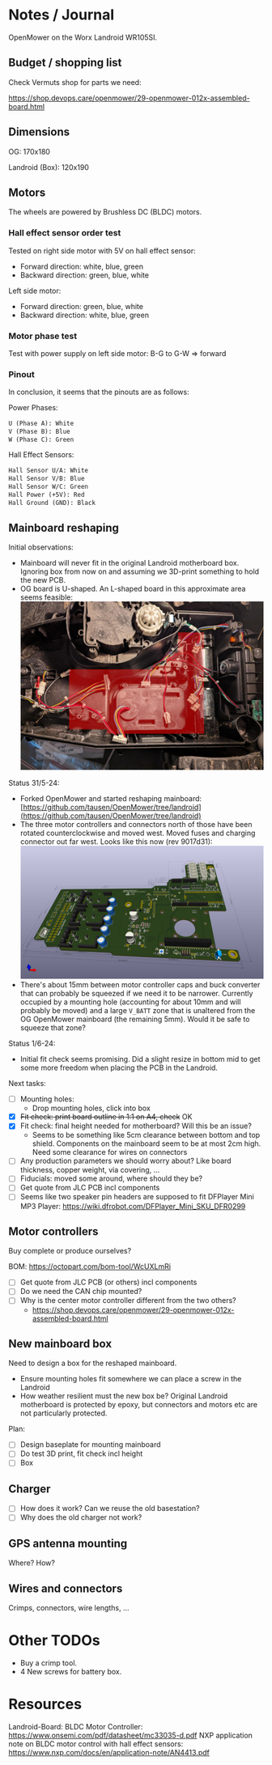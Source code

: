 # Notes / Journal

OpenMower on the Worx Landroid WR105SI.

## Budget / shopping list

Check Vermuts shop for parts we need:

https://shop.devops.care/openmower/29-openmower-012x-assembled-board.html

## Dimensions
OG: 170x180

Landroid (Box): 120x190

## Motors

The wheels are powered by Brushless DC (BLDC) motors. 

### Hall effect sensor order test

Tested on right side motor with 5V on hall effect sensor:

- Forward direction: white, blue, green
- Backward direction: green, blue, white

Left side motor: 

- Forward direction: green, blue, white
- Backward direction: white, blue, green

### Motor phase test

Test with power supply on left side motor: B-G to G-W => forward

### Pinout

In conclusion, it seems that the pinouts are as follows:

Power Phases:

    U (Phase A): White
    V (Phase B): Blue
    W (Phase C): Green

Hall Effect Sensors:

    Hall Sensor U/A: White
    Hall Sensor V/B: Blue
    Hall Sensor W/C: Green
    Hall Power (+5V): Red
    Hall Ground (GND): Black

## Mainboard reshaping

Initial observations:

- Mainboard will never fit in the original Landroid motherboard box. Ignoring box from now on and assuming we 3D-print something to hold the new PCB.
- OG board is U-shaped. An L-shaped board in this approximate area seems feasible:
  ![mainboard-position](photos/mainboard-position.jpg)

Status 31/5-24:

- Forked OpenMower and started reshaping mainboard: [https://github.com/tausen/OpenMower/tree/landroid](https://github.com/tausen/OpenMower/tree/landroid)
- The three motor controllers and connectors north of those have been rotated counterclockwise and moved west. Moved fuses and charging connector out far west. Looks like this now (rev 9017d31):
  ![reshaped-mainboard-initial](photos/reshaped-mainboard-initial.png)
- There's about 15mm between motor controller caps and buck converter that can probably be squeezed if we need it to be narrower. Currently occupied by a mounting hole (accounting for about 10mm and will probably be moved) and a large `V_BATT` zone that is unaltered from the OG OpenMower mainboard (the remaining 5mm). Would it be safe to squeeze that zone?

Status 1/6-24:

- Initial fit check seems promising. Did a slight resize in bottom mid to get some more freedom when placing the PCB in the Landroid.

Next tasks:

- [ ] Mounting holes:
  - Drop mounting holes, click into box
- [X] ~~Fit check: print board outline in 1:1 on A4, check~~ OK
- [X] Fit check: final height needed for motherboard? Will this be an issue?
  - Seems to be something like 5cm clearance between bottom and top shield. Components on the mainboard seem to be at most 2cm high. Need some clearance for wires on connectors
- [ ] Any production parameters we should worry about? Like board thickness, copper weight, via covering, ...
- [ ] Fiducials: moved some around, where should they be?
- [ ] Get quote from JLC PCB incl components
- [ ] Seems like two speaker pin headers are supposed to fit DFPlayer Mini MP3 Player: https://wiki.dfrobot.com/DFPlayer_Mini_SKU_DFR0299

## Motor controllers

Buy complete or produce ourselves?

BOM: https://octopart.com/bom-tool/WcUXLmRi

- [ ] Get quote from JLC PCB (or others) incl components
- [ ] Do we need the CAN chip mounted?
- [ ] Why is the center motor controller different from the two others?
  - https://shop.devops.care/openmower/29-openmower-012x-assembled-board.html 

## New mainboard box

Need to design a box for the reshaped mainboard.

- Ensure mounting holes fit somewhere we can place a screw in the Landroid
- How weather resilient must the new box be? Original Landroid motherboard is protected by epoxy, but connectors and motors etc are not particularly protected.

Plan:

- [ ] Design baseplate for mounting mainboard
- [ ] Do test 3D print, fit check incl height
- [ ] Box

## Charger

- [ ] How does it work? Can we reuse the old basestation?
- [ ] Why does the old charger not work?

## GPS antenna mounting

Where? How?

## Wires and connectors

Crimps, connectors, wire lengths, ...

# Other TODOs

- Buy a crimp tool.
- 4 New screws for battery box.

# Resources
Landroid-Board: BLDC Motor Controller: https://www.onsemi.com/pdf/datasheet/mc33035-d.pdf
NXP application note on BLDC motor control with hall effect sensors: https://www.nxp.com/docs/en/application-note/AN4413.pdf
